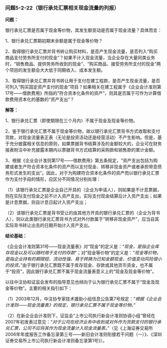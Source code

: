 ### 问题5-2-22（银行承兑汇票相关现金流量的列报）

**问题：**

银行承兑汇票是否属于现金等价物，其发生额变动是否属于现金流量？具体而言：

1、银行承兑汇票期初期末余额是属于现金等价物？

2、取得银行承兑汇票并背书转让购买材料，是否产生现金流量，是否列入“购买商品支付劳务所支付的现金”？如果不计入现金流量，当企业存在大量同类业务时，“销售商品、提供劳务所收到的现金”、“购买商品、接受劳务所支付的现金”两个项目的发生额会大大低于同期收入、成本发生额。

3、取得银行承兑汇票并背书转让用于支付在建工程款，是否产生现金流量，是否可列入“购买固定资产支付的现金”项目？如果相关在建工程属于《企业会计准则第17号——借款费用》所指的“符合资本化条件的资产”，则其是否属于可作为计算借款费用资本化的基数的“资产支出”？

**解答：**

1、银行承兑汇票（即使期限在三个月内）不属于现金及现金等价物。

2、鉴于银行承兑汇票不属于现金等价物，故以银行承兑汇票背书方式收取和支付货款，对现金流量表正表（无论是投资活动还是经营活动）不产生影响。但是，基于充分披露相关信息的原则，如果票据背书结算涉及的金额较大的，企业可在财务报表附注中补充披露本期内以票据背书方式结算的采购款和销售款的累计金额。

3、根据《企业会计准则第17号——借款费用》第五条规定，“资产支出包括为购建或者生产符合资本化条件的资产而以支付现金、转移非现金资产或者承担带息债务形式发生的支出”。因此，对于为购建符合资本化条件的资产而以银行承兑汇票作为支付手段的情形，应区分不同情况分别处理：

（1）该银行承兑汇票是企业自己开具的（企业为申请人），则如果是不计息票据，则在实际支付现金之前不计入资产支出，实际支付现金结算后计入资产支出；如果是计息票据，则自计息日起计入资产支出；

（2）该银行承兑汇票是背书受让的由其他方开具的银行承兑汇票的（企业为背书人），则以此类银行承兑汇票背书方式对外付款属于“转移非现金资产”，应当自其实际背书转让出去的日期开始计入资产支出。

**结论基础：**

《企业会计准则第31号——现金流量表》对“现金”的定义是：“*现金，是指企业库存现金以及可以随时用于支付的存款*”；对“现金等价物”的定义是：“*现金等价物，是指企业持有的期限短、流动性强、易于转换为已知金额现金、价值变动风险很小的投资。*”由于银行承兑汇票既不属于库存现金、存款或其他货币资金，也不属于“投资”，因此银行承兑汇票不属于现金流量表意义上的“现金及现金等价物”。

以往中注协和证监会发布的指导意见也倾向于认为银行承兑汇票不属于“现金及现金等价物”。主要的相关指引如下：

（1）2003年12月，中注协专家技术援助小组信息公告第7号规定：“*根据《企业会计准则——现金流量表》的规定，银行承兑汇票不属于现金等价物。*”

（2）在新企业会计准则下，证监会“上市公司执行新会计准则协调小组”曾经在2007年初发表过意见：“*对于公司在经济业务中收到或对外作为货款支付的银行承兑汇票，公司不应将其作为现金流量计入现金流量表。*”（见《上海证券交易所2006年年度报告工作备忘录第三号——新旧会计准则衔接若干问题（一）》、《深圳证券交易所上市公司执行新会计准则备忘录第1号》）。